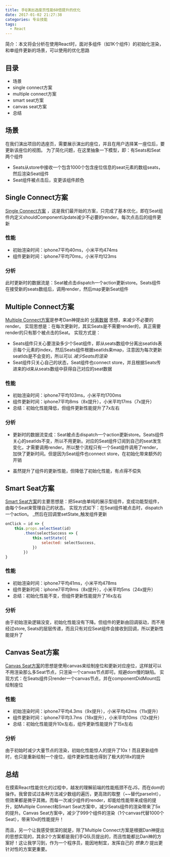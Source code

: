 ```yaml
---
title: 手Q演出选座页性能60倍提升的优化
date: 2017-01-02 21:27:38
categories: 专业技能
tags:
  - React
---
```


简介：本文将会分析在使用React时，面对多组件（如1K个组件）的初始化渲染，和单组件更新的场景，可以使用的优化思路

<!-- more -->
## 目录
* 场景
* single connect方案
* multiple connect方案
* smart seat方案
* canvas seat方案
* 总结

## 场景
在我们演出项目的选座页，需要展示演出的座位，并且在用户选择某一座位后，要更新该座位的视图。
为了简化问题，在这里抽象一下模型，即：有Seats和Seat两个组件
* Seats从store中接收一个包含1000个包含座位信息的seat元素的数组seats，然后渲染Seat组件
* Seat组件被点击后，变更该组件颜色

## Single Connect方案
[Single Connect方案](https://joezheng2015.github.io/learningReact/#/canvasproject/singleconnect) ，这是我们最开始的方案，只完成了基本优化，即在Seat组件内定义shouldComponentUpdate减少不必要的render。每次点击后的组件更新

### 性能
* 初始渲染时间：iphone7平均40ms，小米平均474ms
* 组件更新时间：iphone7平均70ms，小米平均123ms

### 分析
此时更新时的数据流是：Seat被点击dispatch一个action更新store。Seats组件在接受新的seats数组后，调用render，然后map更新Seat组件

## Multiple Connect方案
[Multiple Connect方案](https://joezheng2015.github.io/learningReact/#/canvasproject/multipleconnect)是参考Dan神提出的 [分离数据](https://github.com/mweststrate/redux-todomvc/pull/1) 思想，来减少不必要的render。
实现思想是：在每次更新时，其实Seats是不需要render的，真正需要render的只有那个被点击的Seat。
实现方式是：
* Seats组件只关心要渲染多少个Seat组件，即从seats数组中分离出seatIds表示每个元素的index，然后Seats组件根据seatIds来map，注意因为每次更新seatIds是不会变的，所以可以 _减少Seats的渲染_
* Seat组件只关心自己的状态，Seat组件也connect store，并且根据Seats传进来的id来从seats数组中获得自己对应的seat数据

### 性能
* 初始渲染时间：iphone7平均103ms，小米平均1700ms
* 组件更新时间：iphone7平均8ms（8x提升），小米平均17ms（7x提升）
* 总结：初始化性能降低，但组件更新性能提升了7x左右

### 分析
* 更新时的数据流变成：Seat被点击dispatch一个action更新store。Seats组件关心的seatIds不变，所以不用更新。对应的Seat组件订阅到自己的seat发生变化，才需要调用render。所以整个流程只有一个Seat组件调用了render，加快了更新时间。但是因为Seat组件也connect store，在初始化带来额外的开销

* 虽然提升了组件的更新性能，但降低了初始化性能，有点得不偿失

## Smart Seat方案
[Smart Seat方案](https://joezheng2015.github.io/learningReact/#/canvasproject/smartseat)的主要思想是：把Seat由单纯的展示型组件，变成功能型组件，由每个Seat来管理自己的状态。
实现方式如下：在Seat组件被点击时，dispatch一个action。 _然后在回调里setState_触发组件更新
```javascript
onClick = id => {
    this.props.selectSeat(id)
        .then(selectSuccess => {
            this.setState({
                selected: selectSuccess,
            })
        })
}
```

### 性能
* 初始渲染时间：iphone7平均41ms，小米平均478ms
* 组件更新时间：iphone7平均9ms（8x提升），小米平均5ms（24x提升）
* 总结：初始化性能不变，但组件更新性能提升了16x左右

### 分析
由于初始渲染逻辑没变，初始化性能没有下降。但组件的更新由回调驱动，而不用经过store, Seats的层层传递，而且只有对应Seat组件会接收到回调，所以更新性能提升了

## Canvas Seat方案
[Canvas Seat方案](https://joezheng2015.github.io/learningReact/#/canvasproject/canvasseat)的思想是使用canvas来绘制座位和更新对应座位，这样就可以不用渲染那么多Seat节点，只渲染一个canvas节点即可。规避dom慢的缺陷。
实现方式：在Seats组件只render一个canvas节点，并在componentDidMount后绘制座位

### 性能
* 初始渲染时间：iphone7平均4.3ms（9x提升），小米平均42ms（11x提升）
* 组件更新时间：iphone7平均3.7ms（18x提升），小米平均10ms（12x提升）
* 总结：初始化性能提升10x左右，组件更新性能提升了15x左右

### 分析
由于初始时减少大量节点的渲染，初始化性能惊人的提升了10x！而且更新组件时，也只是重新绘制一个座位，组件更新性能也得到了极大的18x的提升

## 总结
在摸索React性能优化的过程中，越发的理解前端的性能瓶颈不在JS，而在dom的操作。我曾尝试过各种方法减少数组的遍历，更高效的取整（~~替代parseInt），但效果都是微乎其微。而每一次减少组件的render，却能给性能带来成倍的提升，如Multiple Connect和Smart Seat方案中，减少Seats组件的渲染带来了5x的提升。Canvas Seat方案中，减少了999个组件的渲染（1个canvas代替1000个Seat），带来10x的性能提升！

而且，另一个让我感受很深的就是，除了Multiple Connect方案是根据Dan神提出的思想实现的，其余2个方案都是我们手Q队员提出的，而且性能都比Dan神的方案好！这让我学习到，作为一个程序员，能因地制宜，发挥自己的 _想象力_ 提出更针对性的方案更重要。
